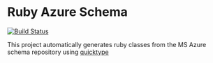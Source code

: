 # Ruby Azure Schema

[![Build Status](https://cloud.drone.io/api/badges/Tzrlk/ruby-azure-schema/status.svg)][1]

[1]: https://cloud.drone.io/Tzrlk/ruby-azure-schema

This project automatically generates ruby classes from the MS Azure schema
repository using [quicktype][2]

[2]: https://github.com/quicktype/quicktype

